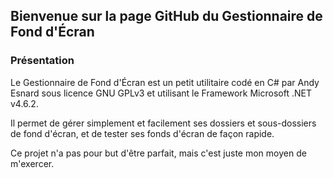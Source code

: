 ## Bienvenue sur la page GitHub du Gestionnaire de Fond d'Écran

### Présentation

Le Gestionnaire de Fond d'Écran est un petit utilitaire codé en C# par Andy Esnard sous licence GNU GPLv3 et utilisant le Framework Microsoft .NET v4.6.2.

Il permet de gérer simplement et facilement ses dossiers et sous-dossiers de fond d'écran, et de tester ses fonds d'écran de façon rapide.

Ce projet n'a pas pour but d'être parfait, mais c'est juste mon moyen de m'exercer.

